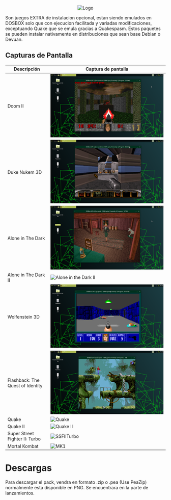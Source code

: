 <!-- Logo -->
<p align="center">
  <img src="/cuerd-gm/logo1.png" alt="Logo" width="300" height="300">
</p>

Son juegos EXTRA de instalacion opcional, estan siendo emulados en DOSBOX solo que con ejecucion facilitada y variadas modificaciones, exceptuando Quake que se emula gracias a Quakespasm. Estos paquetes se pueden instalar nativamente en distribuciones que sean base Debian o Devuan.

<!-- Capturas de pantalla -->
## Capturas de Pantalla

| Descripción | Captura de pantalla |
| ----------- | ------------------ |
| Doom II | ![DOOM II](/cuerd-scr/doom2.png) |
| Duke Nukem 3D | ![Duke Nukem 3D](/cuerd-scr/duke3d.png) |
| Alone in The Dark | ![Alone in the Dark ](/cuerd-scr/alone1.png) |
| Alone in The Dark II | ![Alone in the Dark II](/cuerd-scr/alone2.png) |
| Wolfenstein 3D | ![Wolfenstein 3D](/cuerd-scr/wolf3d.png) |
| Flashback: The Quest of Identity | ![Flashback](/cuerd-scr/fb.png) |
| Quake | ![Quake](/cuerd-scr/quake.png) |
| Quake II | ![Quake II](/cuerd-scr/quake2.png) |
| Super Street Fighter II: Turbo | ![SSFIITurbo](/cuerd-scr/ssf2t.png) |
| Mortal Kombat | ![MK1](/cuerd-scr/mk1.png) |

# Descargas
Para descargar el pack, vendra en formato .zip o .pea (Use PeaZip) normalmente esta disponible en PNG. Se encuentrara en la parte de lanzamientos.
